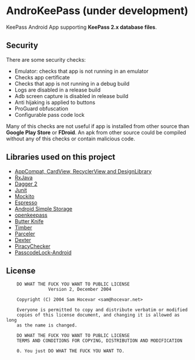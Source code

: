 # AndroKeePass (under development)

KeePass Android App supporting **KeePass 2.x database files**.

Security
--------
There are some security checks:
- Emulator: checks that app is not running in an emulator
- Checks app certificate
- Checks that app is not running in a debug build
- Logs are disabled in a release build
- Adb screen capture is disabled in release build
- Anti hijaking is applied to buttons
- ProGuard obfuscation
- Configurable pass code lock

Many of this checks are not useful if app is installed from other source 
than **Google Play Store** or **FDroid**. An apk from other source could be
compiled without any of this checks or contain malicious code.

Libraries used on this project
------------------------------------
* [AppCompat, CardView, RecyclerView and DesignLibrary][1]
* [RxJava][2]
* [Dagger 2][3]
* [Junit][4]
* [Mockito][5]
* [Espresso][6]
* [Android Simple Storage][7]
* [openkeepass][8]
* [Butter Knife][9]
* [Timber][10]
* [Parceler][11]
* [Dexter][12]
* [PiracyChecker][13]
* [PasscodeLock-Android][14]


[1]: http://developer.android.com/intl/es/tools/support-library/index.html
[2]: https://github.com/ReactiveX/RxAndroid
[3]: https://github.com/google/dagger
[4]: http://developer.android.com/intl/es/reference/junit/framework/package-summary.html
[5]: http://mockito.org/
[6]: https://google.github.io/android-testing-support-library/docs/espresso/
[7]: https://github.com/sromku/android-simple-storage
[8]: https://github.com/cternes/openkeepass
[9]: https://github.com/JakeWharton/butterknife
[10]: https://github.com/JakeWharton/timber
[11]: https://github.com/johncarl81/parceler
[12]: https://github.com/Karumi/Dexter
[13]: https://github.com/javiersantos/PiracyChecker
[14]: https://github.com/wordpress-mobile/PasscodeLock-Android

License
-------

        DO WHAT THE FUCK YOU WANT TO PUBLIC LICENSE 
                    Version 2, December 2004

        Copyright (C) 2004 Sam Hocevar <sam@hocevar.net>
        
        Everyone is permitted to copy and distribute verbatim or modified 
        copies of this license document, and changing it is allowed as long 
        as the name is changed. 

        DO WHAT THE FUCK YOU WANT TO PUBLIC LICENSE         
        TERMS AND CONDITIONS FOR COPYING, DISTRIBUTION AND MODIFICATION
        
        0. You just DO WHAT THE FUCK YOU WANT TO.
    




